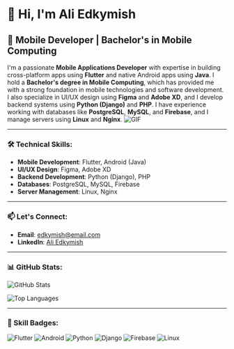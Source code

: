 # 👋 Hi, I'm Ali Edkymish

## 📱 Mobile Developer | Bachelor's in Mobile Computing

I'm a passionate **Mobile Applications Developer** with expertise in building cross-platform apps using **Flutter** and native Android apps using **Java**. I hold a **Bachelor's degree in Mobile Computing**, which has provided me with a strong foundation in mobile technologies and software development. I also specialize in UI/UX design using **Figma** and **Adobe XD**, and I develop backend systems using **Python (Django)** and **PHP**. I have experience working with databases like **PostgreSQL**, **MySQL**, and **Firebase**, and I manage servers using **Linux** and **Nginx**. 
![GIF](https://media.giphy.com/media/SWoSkN6DxTszqIKEqv/giphy.gif)

---

### 🛠 Technical Skills:

- **Mobile Development**: Flutter, Android (Java)
- **UI/UX Design**: Figma, Adobe XD
- **Backend Development**: Python (Django), PHP
- **Databases**: PostgreSQL, MySQL, Firebase
- **Server Management**: Linux, Nginx

---

### 📫 Let's Connect:

- **Email**: [edkymish@email.com](mailto:edkymish@email.com)
- **LinkedIn**: [Ali Edkymish]([https://www.linkedin.com/in/yourprofile](https://www.linkedin.com/in/ali-edkymish/))

---

### 📊 GitHub Stats:

![GitHub Stats](https://github-readme-stats.vercel.app/api?username=aedkymish&show_icons=true&theme=dark)

![Top Languages](https://github-readme-stats.vercel.app/api/top-langs/?username=aedkymish&layout=compact&theme=dark)

---

### 🎨 Skill Badges:

![Flutter](https://img.shields.io/badge/Flutter-02569B?style=for-the-badge&logo=flutter&logoColor=white)
![Android](https://img.shields.io/badge/Android-3DDC84?style=for-the-badge&logo=android&logoColor=white)
![Python](https://img.shields.io/badge/Python-3776AB?style=for-the-badge&logo=python&logoColor=white)
![Django](https://img.shields.io/badge/Django-092E20?style=for-the-badge&logo=django&logoColor=white)
![Firebase](https://img.shields.io/badge/Firebase-FFCA28?style=for-the-badge&logo=firebase&logoColor=black)
![Linux](https://img.shields.io/badge/Linux-FCC624?style=for-the-badge&logo=linux&logoColor=black)
